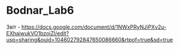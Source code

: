# Bodnar_Lab6
Звіт - https://docs.google.com/document/d/1NWxPRyNJiPXv2u-EXhaiwukVO1bzoiZl/edit?usp=sharing&ouid=104602792847650086660&rtpof=true&sd=true
